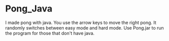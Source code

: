 # Pong_Java
I made pong with java. You use the arrow keys to move the right pong. It randomly switches between easy mode and hard mode. 
Use Pong.jar to run the program for those that don't have java.
